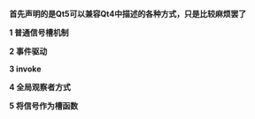 **首先声明的是Qt5可以兼容Qt4中描述的各种方式，只是比较麻烦罢了**

**1 普通信号槽机制**

**2 事件驱动**

**3 invoke**

**4 全局观察者方式**

**5 将信号作为槽函数**